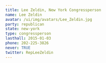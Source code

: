 ```yaml
---
title: Lee Zeldin, New York Congressperson
name: Lee Zeldin
avatar: /ui/img/avatars/Lee_Zeldin.jpg
party: republican
state: new-york
type: congressperson
lasthall: 2015-01-03
phone: 202-225-3826
never: TRUE
twitter: RepLeeZeldin
---
```

